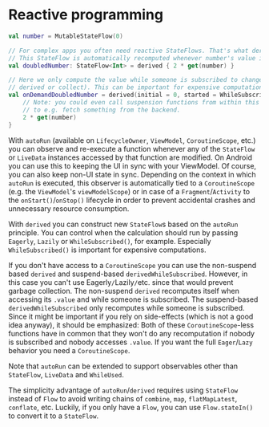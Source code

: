 # Reactive programming

```kotlin
val number = MutableStateFlow(0)

// For complex apps you often need reactive StateFlows. That's what derived() is for.
// This StateFlow is automatically recomputed whenever number's value is changed
val doubledNumber: StateFlow<Int> = derived { 2 * get(number) }

// Here we only compute the value while someone is subscribed to changes (autoRun,
// derived or collect). This can be important for expensive computations/operations.
val onDemandDoubledNumber = derived(initial = 0, started = WhileSubscribed()) {
    // Note: you could even call suspension functions from within this block
    // to e.g. fetch something from the backend.
    2 * get(number)
}
```

With `autoRun` (available on `LifecycleOwner`, `ViewModel`, `CoroutineScope`, etc.) you can observe and re-execute a function whenever any of the `StateFlow` or `LiveData` instances accessed by that function are modified.
On Android you can use this to keeping the UI in sync with your ViewModel. Of course, you can also keep non-UI state in sync.
Depending on the context in which `autoRun` is executed, this observer is automatically tied to a `CoroutineScope` (e.g. the `ViewModel`'s `viewModelScope`) or in case of a `Fragment`/`Activity` to the `onStart()`/`onStop()` lifecycle in order to prevent accidental crashes and unnecessary resource consumption.

With `derived` you can construct new `StateFlow`s based on the `autoRun` principle. You can control when the calculation should run by passing `Eagerly`, `Lazily` or `WhileSubscribed()`, for example. Especially `WhileSubscribed()` is important for expensive computations.

If you don't have access to a `CoroutineScope` you can use the non-suspend based `derived` and suspend-based `derivedWhileSubscribed`. However, in this case you can't use Eagerly`/`Lazily`/`etc. since that would prevent garbage collection. The non-suspend `derived` recomputes itself when accessing its `.value` and while someone is subscribed. The suspend-based `derivedWhileSubscribed` only recomputes while someone is subscribed. Since it might be important if you rely on side-effects (which is not a good idea anyway), it should be emphasized: Both of these `CoroutineScope`-less functions have in common that they won't do any recomputation if nobody is subscribed and nobody accesses `.value`. If you want the full `Eager`/`Lazy` behavior you need a `CoroutineScope`.

Note that `autoRun` can be extended to support observables other than `StateFlow`, `LiveData` and `WhileUsed`.

The simplicity advantage of `autoRun`/`derived` requires using `StateFlow` instead of `Flow` to avoid writing chains of `combine`, `map`, `flatMapLatest`, `conflate`, etc.
Luckily, if you only have a `Flow`, you can use `Flow.stateIn()` to convert it to a `StateFlow`.
